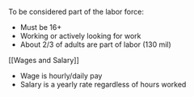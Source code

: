 
To be considered part of the labor force: 
- Must be 16+
- Working or actively looking for work
- About 2/3 of adults are part of labor (130 mil)

[[Wages and Salary]]
- Wage is hourly/daily pay
- Salary is a yearly rate regardless of hours worked

